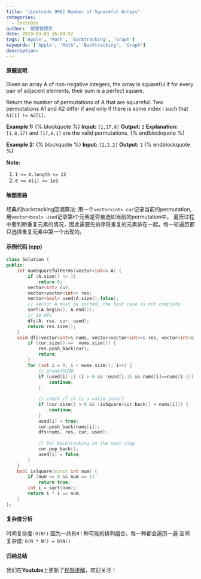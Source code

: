 ```yaml
---
title: '[Leetcode 996] Number of Squareful Arrays'
categories:
  - leetcode
author: '猩猩管理员'
date: 2019-03-03 16:09:52
tags: ['Apple', 'Math', 'Backtracking', 'Graph']
keywords: ['Apple', 'Math', 'Backtracking', 'Graph']
description:
---
```

#### 原题说明
Given an array A of non-negative integers, the array is squareful if for every pair of adjacent elements, their sum is a perfect square.

Return the number of permutations of A that are squareful.  Two permutations A1 and A2 differ if and only if there is some index i such that `A1[i] != A2[i]`.

**Example 1:**
{% blockquote %}
**Input:** `[1,17,8]`
**Output:** `2`
**Explanation:** 
`[1,8,17]` and `[17,8,1]` are the valid permutations.
{% endblockquote %}

**Example 2:**
{% blockquote %}
**Input:** `[2,2,2]`
**Output:** `1`
{% endblockquote %}
 
**Note:** 
1. `1 <= A.length <= 12`
2. `0 <= A[i] <= 1e9`
<!-- more -->

#### 解题思路
经典的backtracking回溯算法:
用一个`vector<int> cur`记录当前的permutation, 用`vector<bool> used`记录第i个元素是否被选如当前的permutation中。
遍历过程中要判断重复元素的情况，因此需要先排序将重复的元素排在一起，每一轮遍历都只选择重复元素中第一个出现的。

#### 示例代码 (cpp)
```cpp
class Solution {
public:
    int numSquarefulPerms(vector<int>& A) {
        if (A.size() <= 1)
            return 0;
        vector<int> cur;
        vector<vector<int>> res;
        vector<bool> used(A.size(),false);
        // vector A must be sorted, the test case is not complete
        sort(A.begin(), A.end());
        // do dfs
        dfs(A, res, cur, used);
        return res.size();
    }
    void dfs(vector<int>& nums, vector<vector<int>>& res, vector<int>& cur, vector<bool>& used) {
        if (cur.size() ==  nums.size()) {
            res.push_back(cur);            
            return;
        }
        for (int i = 0; i < nums.size(); i++) {
            // prune的过程
            if (used[i] || (i > 0 && !used[i-1] && nums[i]==nums[i-1])) { 
                continue;
            }
            
            // check if it is a valid insert
            if (cur.size() > 0 && !isSquare(cur.back() + nums[i])) { 
                continue;
            }
            used[i] = true;
            cur.push_back(nums[i]);
            dfs(nums, res, cur, used);
            
            // for backtracking in the next step
            cur.pop_back();
            used[i] = false;
        }
    }      
    bool isSquare(const int num) {
        if (num == 0 && num == 1)
            return true;
        int i = sqrt(num);
        return i * i == num;
    }
};
```

#### 复杂度分析
时间复杂度: `O(N!)` 因为一共有`N！`种可能的排列组合，每一种都会遍历一遍
空间复杂度: `O(N * N!) = O(N!)`

#### 归纳总结
我们在**Youtube**上更新了[视频讲解](https://youtu.be/V5eeRgQsr6o)，欢迎关注！